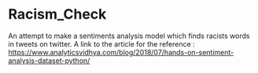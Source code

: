 # Racism_Check


An attempt to make a sentiments analysis model which finds racists words in tweets on twitter. 
A link to the article for the reference : https://www.analyticsvidhya.com/blog/2018/07/hands-on-sentiment-analysis-dataset-python/
